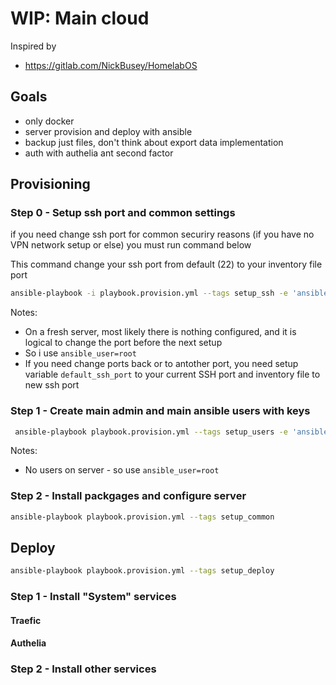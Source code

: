 # WIP: Main cloud

Inspired by

- <https://gitlab.com/NickBusey/HomelabOS>


## Goals

- only docker
- server provision and deploy with ansible
- backup just files, don't think about export data implementation
- auth with authelia ant second factor

## Provisioning

### Step 0 - Setup ssh port and common settings

if you need change ssh port for common securiry reasons (if you have no VPN network setup or else) you must run command below

This command change your ssh port from default (22) to your inventory file port

```bash
ansible-playbook -i playbook.provision.yml --tags setup_ssh -e 'ansible_user=root'
```

Notes:

- On a fresh server, most likely there is nothing configured, and it is logical to change the port before the next setup
- So i use `ansible_user=root`
- If you need change ports back or to antother port, you need setup variable `default_ssh_port` to your current SSH port and inventory file to new ssh port

### Step 1 - Create main admin and main ansible users with keys

```bash
 ansible-playbook playbook.provision.yml --tags setup_users -e 'ansible_user=root'
```

Notes:

- No users on server - so use `ansible_user=root`

### Step 2 - Install packgages and configure server

```bash
ansible-playbook playbook.provision.yml --tags setup_common
```

## Deploy

```bash
ansible-playbook playbook.provision.yml --tags setup_deploy
```

### Step 1 - Install "System" services

#### Traefic

#### Authelia

### Step 2 - Install other services

